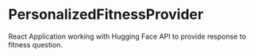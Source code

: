 # PersonalizedFitnessProvider
React Application working with Hugging Face API to provide response to fitness question. 
